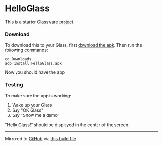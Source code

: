 # HelloGlass
This is a starter Glassware project.

### Download
To download this to your Glass, first [download the apk](https://git.sr.ht/~jordanreger/HelloGlass/blob/main/HelloGlass.apk). Then run the following commands:

```
cd Downloads
adb install HelloGlass.apk
```

Now you should have the app!

### Testing
To make sure the app is working:

1. Wake up your Glass
2. Say "OK Glass"
3. Say "Show me a demo"

"Hello Glass!" should be displayed in the center of the screen.

---

Mirrored to [GitHub](https://github.com/jordanreger/HelloGlass) via [this build file](https://man.sr.ht/~jordanreger/sourcehut-to-github-mirror)